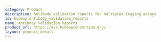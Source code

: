 ```yaml
---
category: Product
description: Antibody validation reports for multiplex imaging assays
id: hubmap.antibody_validation_reports
name: Antibody Validation Reports
product_url: https://avr.hubmapconsortium.org/
layout: product_detail
---
```

